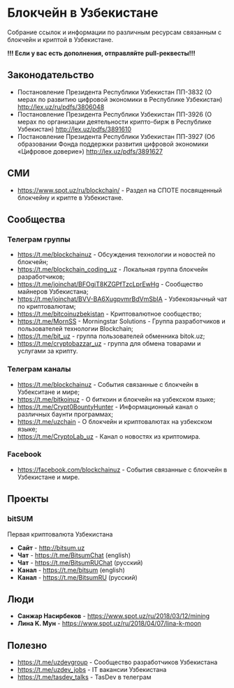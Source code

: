 # Блокчейн в Узбекистане

Собрание ссылок и информации по различным ресурсам связанным с блокчейн и криптой в Узбекистане.

**!!! Если у вас есть дополнения, отправляйте pull-реквесты!!!**

## Законодательство

* Постановление Президента Республики Узбекистан ПП-3832 (О мерах по развитию цифровой экономики в Республике Узбекистан)
http://lex.uz/ru/pdfs/3806048
* Постановление  Президента Республики Узбекистан ПП-3926 (О мерах по организации деятельности крипто-бирж в Республике Узбекистан)
http://lex.uz/pdfs/3891610
* Постановление  Президента Республики Узбекистан ПП-3927 (Об образовании Фонда поддержки развития цифровой экономики «Цифровое доверие»)
http://lex.uz/pdfs/3891627


## СМИ

* https://www.spot.uz/ru/blockchain/ - Раздел на СПОТЕ посвященный блокчейну и крипте в Узбекистане.

## Сообщества

### Телеграм группы

* https://t.me/blockchainuz - Обсуждения технологии и новостей по блокчейн;
* https://t.me/blockchain_coding_uz - Локальная группа блокчейн разработчиков;
* https://t.me/joinchat/BFOgiT8KZGPfTzcLprEwHg - Сообщество майнеров Узбекистана;
* https://t.me/joinchat/BVV-BA6XugpvmrBdVmSbIA - Узбекоязычный чат по криптовалютам;
* https://t.me/bitcoinuzbekistan - Криптовалютное сообщество;
* https://t.me/MornSS - Morningstar Solutions - Группа разработчиков и пользователей технологии Blockchain;
* https://t.me/bit_uz - группа пользователей обменника bitok.uz;
* https://t.me/cryptobazzar_uz - группа для обмена товарами и услугами за крипту.

### Телеграм каналы

* https://t.me/blockchainuz - События связанные с блокчейн в Узбекситане и мире;
* https://t.me/bitkoinuz - О биткоин и блокчейн на узбекском языке;
* https://t.me/Crypt0BountyHunter - Информационный канал о различных баунти программах;
* https://t.me/uzchain - О блокчейн и криптовалютах на узбекском языке;
* https://t.me/CryptoLab_uz - Канал о новостях из криптомира.

### Facebook

* https://facebook.com/blockchainuz - События связанные с блокчейн в Узбекистане и мире.

## Проекты

### bitSUM

Первая криптовалюта Узбекистана
* **Сайт** - http://bitsum.uz
* **Чат** - https://t.me/BitsumChat (english)
* **Чат** - https://t.me/BitsumRUChat (русский)
* **Канал** - https://t.me/bitsum (english)
* **Канал** - https://t.me/BitsumRU (русский)

## Люди

* **Санжар Насирбеков** - https://www.spot.uz/ru/2018/03/12/mining
* **Лина K. Мун** - https://www.spot.uz/ru/2018/04/07/lina-k-moon

 ## Полезно
 
* https://t.me/uzdevgroup - Сообщество разработчиков Узбекистана
* https://t.me/uzdev_jobs - IT вакансии Узбекистана
* https://t.me/tasdev_talks - TasDev в телеграм
